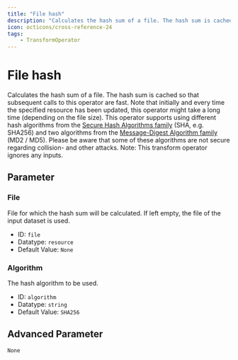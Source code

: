 ```yaml
---
title: "File hash"
description: "Calculates the hash sum of a file. The hash sum is cached so that subsequent calls to this operator are fast. Note that initially and every time the specified resource has been updated, this operator might take a long time (depending on the file size). This operator supports using different hash algorithms from the [Secure Hash Algorithms family](https://en.wikipedia.org/wiki/Secure_Hash_Algorithms) (SHA, e.g. SHA256) and two algorithms from the [Message-Digest Algorithm family](https://en.wikipedia.org/wiki/MD5) (MD2 / MD5). Please be aware that some of these algorithms are not secure regarding collision- and other attacks. Note: This transform operator ignores any inputs."
icon: octicons/cross-reference-24
tags: 
    - TransformOperator
---
```

# File hash
<!-- This file was generated - DO NOT CHANGE IT MANUALLY -->



Calculates the hash sum of a file. The hash sum is cached so that subsequent calls to this operator are fast.
Note that initially and every time the specified resource has been updated, this operator might take a long time (depending on the file size).
This operator supports using different hash algorithms from the [Secure Hash Algorithms family](https://en.wikipedia.org/wiki/Secure_Hash_Algorithms) (SHA, e.g. SHA256) and two algorithms from the [Message-Digest Algorithm family](https://en.wikipedia.org/wiki/MD5) (MD2 / MD5). Please be aware that some of these algorithms are not secure regarding collision- and other attacks.
Note: This transform operator ignores any inputs.


## Parameter

### File

File for which the hash sum will be calculated. If left empty, the file of the input dataset is used.

- ID: `file`
- Datatype: `resource`
- Default Value: `None`



### Algorithm

The hash algorithm to be used.

- ID: `algorithm`
- Datatype: `string`
- Default Value: `SHA256`





## Advanced Parameter

`None`